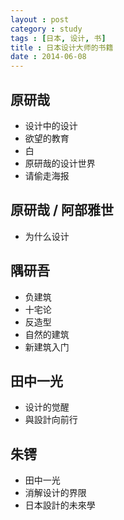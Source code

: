```yaml
---
layout : post
category : study
tags : [日本, 设计, 书]
title : 日本设计大师的书籍
date : 2014-06-08
---
```


## 原研哉

- 设计中的设计
- 欲望的教育
- 白
- 原研哉的设计世界
- 请偷走海报

## 原研哉 / 阿部雅世

- 为什么设计

## 隅研吾

- 负建筑
- 十宅论
- 反造型
- 自然的建筑
- 新建筑入门

## 田中一光

- 设计的觉醒
- 與設計向前行

## 朱锷

- 田中一光
- 消解设计的界限
- 日本設計的未來學
